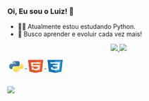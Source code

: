 ### Oi, Eu sou o Luiz! 👋

- 👨‍💻 Atualmente estou estudando Python.
- 👊 Busco aprender e evoluir cada vez mais!

<div align="center">
  <a href="https://github.com/luizliva">
  <img height="180em" src="https://github-readme-stats.vercel.app/api?username=luizliva&show_icons=true&theme=darcula&include_all_commits=true&count_private=true"/>
  <img height="180em" src="https://i.picasion.com/pic92/3c5a1cd07a9ae6bcf235d50317ee66ee.gif"/>
   
</div>
<div style="display: inline_block"><br>
<img align="center" alt="Luiz-Python" height="30" width="40" src="https://raw.githubusercontent.com/devicons/devicon/master/icons/python/python-original.svg">
<img align="center" alt="Luiz-HTML" height="30" width="40" src="https://raw.githubusercontent.com/devicons/devicon/master/icons/html5/html5-original.svg">
<img align="center" alt="Luiz-CSS" height="30" width="40" src="https://raw.githubusercontent.com/devicons/devicon/master/icons/css3/css3-original.svg">
</div>
  
##
  
<div> 
  <a href = "mailto:livaluizart@gmail.com"><img src="https://img.shields.io/badge/-Gmail-%23333?style=for-the-badge&logo=gmail&logoColor=white" target="_blank"></a>

</div>
